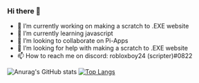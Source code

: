 ### Hi there 👋


- 🔭 I’m currently working on making a scratch to .EXE website
- 🌱 I’m currently learning javascript
- 👯 I’m looking to collaborate on Pi-Apps
- 🤔 I’m looking for help with making a scratch to .EXE website
- 📫 How to reach me on discord: robloxboy24 (scripter)#0822


![Anurag's GitHub stats](https://github-readme-stats.vercel.app/api?username=robloxboy24&show_icons=true)
[![Top Langs](https://github-readme-stats.vercel.app/api/top-langs/?username=robloxboy24&layout=compact)](https://github.com/anuraghazra/github-readme-stats)

